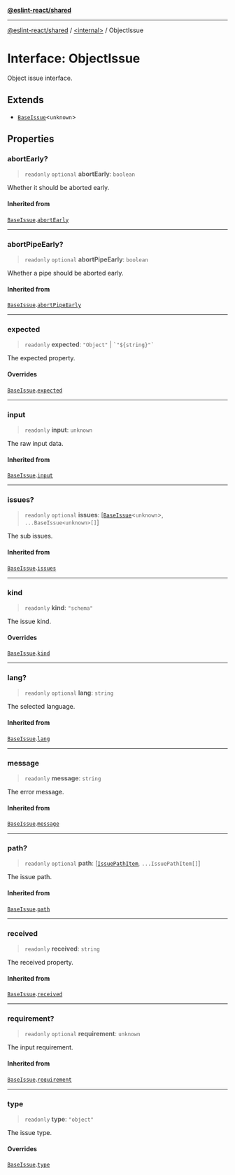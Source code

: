 [**@eslint-react/shared**](../../README.md)

***

[@eslint-react/shared](../../README.md) / [\<internal\>](../README.md) / ObjectIssue

# Interface: ObjectIssue

Object issue interface.

## Extends

- [`BaseIssue`](BaseIssue.md)\<`unknown`\>

## Properties

### abortEarly?

> `readonly` `optional` **abortEarly**: `boolean`

Whether it should be aborted early.

#### Inherited from

[`BaseIssue`](BaseIssue.md).[`abortEarly`](BaseIssue.md#abortearly)

***

### abortPipeEarly?

> `readonly` `optional` **abortPipeEarly**: `boolean`

Whether a pipe should be aborted early.

#### Inherited from

[`BaseIssue`](BaseIssue.md).[`abortPipeEarly`](BaseIssue.md#abortpipeearly)

***

### expected

> `readonly` **expected**: `"Object"` \| `` `"${string}"` ``

The expected property.

#### Overrides

[`BaseIssue`](BaseIssue.md).[`expected`](BaseIssue.md#expected)

***

### input

> `readonly` **input**: `unknown`

The raw input data.

#### Inherited from

[`BaseIssue`](BaseIssue.md).[`input`](BaseIssue.md#input)

***

### issues?

> `readonly` `optional` **issues**: \[[`BaseIssue`](BaseIssue.md)\<`unknown`\>, `...BaseIssue<unknown>[]`\]

The sub issues.

#### Inherited from

[`BaseIssue`](BaseIssue.md).[`issues`](BaseIssue.md#issues)

***

### kind

> `readonly` **kind**: `"schema"`

The issue kind.

#### Overrides

[`BaseIssue`](BaseIssue.md).[`kind`](BaseIssue.md#kind)

***

### lang?

> `readonly` `optional` **lang**: `string`

The selected language.

#### Inherited from

[`BaseIssue`](BaseIssue.md).[`lang`](BaseIssue.md#lang)

***

### message

> `readonly` **message**: `string`

The error message.

#### Inherited from

[`BaseIssue`](BaseIssue.md).[`message`](BaseIssue.md#message)

***

### path?

> `readonly` `optional` **path**: \[[`IssuePathItem`](../type-aliases/IssuePathItem.md), `...IssuePathItem[]`\]

The issue path.

#### Inherited from

[`BaseIssue`](BaseIssue.md).[`path`](BaseIssue.md#path)

***

### received

> `readonly` **received**: `string`

The received property.

#### Inherited from

[`BaseIssue`](BaseIssue.md).[`received`](BaseIssue.md#received)

***

### requirement?

> `readonly` `optional` **requirement**: `unknown`

The input requirement.

#### Inherited from

[`BaseIssue`](BaseIssue.md).[`requirement`](BaseIssue.md#requirement)

***

### type

> `readonly` **type**: `"object"`

The issue type.

#### Overrides

[`BaseIssue`](BaseIssue.md).[`type`](BaseIssue.md#type)
